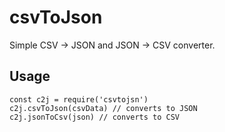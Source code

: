 # csvToJson

Simple CSV -> JSON and JSON -> CSV converter.

## Usage

```
const c2j = require('csvtojsn')
c2j.csvToJson(csvData) // converts to JSON
c2j.jsonToCsv(json) // converts to CSV
```
